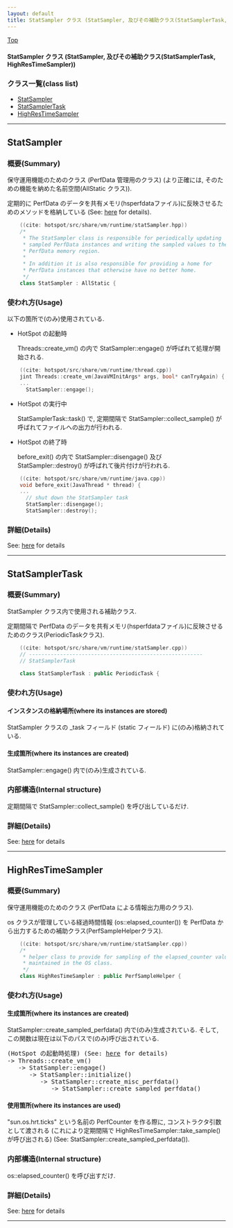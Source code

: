 ```yaml
---
layout: default
title: StatSampler クラス (StatSampler, 及びその補助クラス(StatSamplerTask, HighResTimeSampler))
---
```

[Top](../index.html)

#### StatSampler クラス (StatSampler, 及びその補助クラス(StatSamplerTask, HighResTimeSampler))



### クラス一覧(class list)

  * [StatSampler](#nol5pI-Ojb)
  * [StatSamplerTask](#noHHwXqyFi)
  * [HighResTimeSampler](#noAio-DJef)


---
## <a name="nol5pI-Ojb" id="nol5pI-Ojb">StatSampler</a>

### 概要(Summary)
保守運用機能のためのクラス (PerfData 管理用のクラス)
(より正確には, そのための機能を納めた名前空間(AllStatic クラス)).

定期的に PerfData のデータを共有メモリ(hsperfdataファイル)に反映させるためのメソッドを格納している
(See: [here](no3420acA.html) for details).


```cpp
    ((cite: hotspot/src/share/vm/runtime/statSampler.hpp))
    /*
     * The StatSampler class is responsible for periodically updating
     * sampled PerfData instances and writing the sampled values to the
     * PerfData memory region.
     *
     * In addition it is also responsible for providing a home for
     * PerfData instances that otherwise have no better home.
     */
    class StatSampler : AllStatic {
```

### 使われ方(Usage)
以下の箇所で(のみ)使用されている.

* HotSpot の起動時

  Threads::create_vm() の内で StatSampler::engage() が呼ばれて処理が開始される.


```cpp
    ((cite: hotspot/src/share/vm/runtime/thread.cpp))
    jint Threads::create_vm(JavaVMInitArgs* args, bool* canTryAgain) {
    ...
      StatSampler::engage();
```

* HotSpot の実行中

  StatSamplerTask::task() で, 定期間隔で StatSampler::collect_sample() が呼ばれてファイルへの出力が行われる.

* HotSpot の終了時

  before_exit() の内で StatSampler::disengage() 及び StatSampler::destroy() が呼ばれて後片付けが行われる.


```cpp
    ((cite: hotspot/src/share/vm/runtime/java.cpp))
    void before_exit(JavaThread * thread) {
    ...
      // shut down the StatSampler task
      StatSampler::disengage();
      StatSampler::destroy();
```




### 詳細(Details)
See: [here](../doxygen/classStatSampler.html) for details

---
## <a name="noHHwXqyFi" id="noHHwXqyFi">StatSamplerTask</a>

### 概要(Summary)
StatSampler クラス内で使用される補助クラス.

定期間隔で PerfData のデータを共有メモリ(hsperfdataファイル)に反映させるためのクラス(PeriodicTaskクラス).


```cpp
    ((cite: hotspot/src/share/vm/runtime/statSampler.cpp))
    // --------------------------------------------------------
    // StatSamplerTask
    
    class StatSamplerTask : public PeriodicTask {
```

### 使われ方(Usage)
#### インスタンスの格納場所(where its instances are stored)
StatSampler クラスの _task フィールド (static フィールド) に(のみ)格納されている.

#### 生成箇所(where its instances are created)
StatSampler::engage() 内で(のみ)生成されている.

### 内部構造(Internal structure)
定期間隔で StatSampler::collect_sample() を呼び出しているだけ.




### 詳細(Details)
See: [here](../doxygen/classStatSamplerTask.html) for details

---
## <a name="noAio-DJef" id="noAio-DJef">HighResTimeSampler</a>

### 概要(Summary)
保守運用機能のためのクラス (PerfData による情報出力用のクラス).

os クラスが管理している経過時間情報 (os::elapsed_counter()) を 
PerfData から出力するための補助クラス(PerfSampleHelperクラス).


```cpp
    ((cite: hotspot/src/share/vm/runtime/statSampler.cpp))
    /*
     * helper class to provide for sampling of the elapsed_counter value
     * maintained in the OS class.
     */
    class HighResTimeSampler : public PerfSampleHelper {
```

### 使われ方(Usage)
#### 生成箇所(where its instances are created)
StatSampler::create_sampled_perfdata() 内で(のみ)生成されている.
そして, この関数は現在は以下のパスで(のみ)呼び出されている.

<div class="flow-abst"><pre>
(HotSpot の起動時処理) (See: <a href="no2114J7x.html">here</a> for details)
-&gt; Threads::create_vm()
   -&gt; StatSampler::engage()
      -&gt; StatSampler::initialize()
         -&gt; StatSampler::create_misc_perfdata()
            -&gt; StatSampler::create_sampled_perfdata()
</pre></div>

#### 使用箇所(where its instances are used)
"sun.os.hrt.ticks" という名前の PerfCounter を作る際に, コンストラクタ引数として渡される
(これにより定期間隔で HighResTimeSampler::take_sample() が呼び出される)
(See: StatSampler::create_sampled_perfdata()).

### 内部構造(Internal structure)
os::elapsed_counter() を呼び出すだけ.




### 詳細(Details)
See: [here](../doxygen/classHighResTimeSampler.html) for details

---
